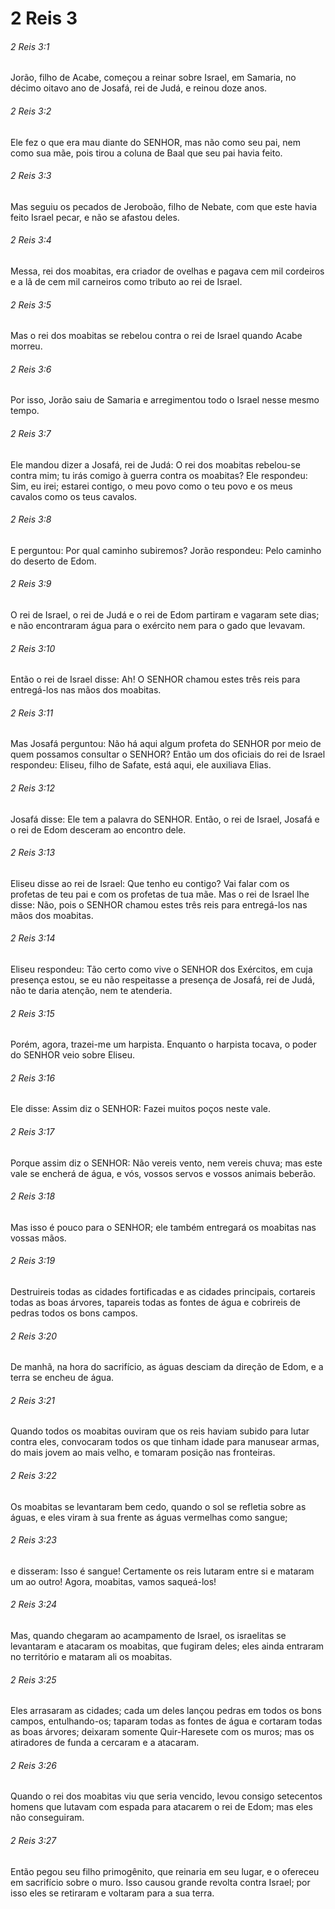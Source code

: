 # 2 Reis 3

###### 2 Reis 3:1

Jorão, filho de Acabe, começou a reinar sobre Israel, em Samaria, no décimo oitavo ano de Josafá, rei de Judá, e reinou doze anos.

###### 2 Reis 3:2

Ele fez o que era mau diante do SENHOR, mas não como seu pai, nem como sua mãe, pois tirou a coluna de Baal que seu pai havia feito.

###### 2 Reis 3:3

Mas seguiu os pecados de Jeroboão, filho de Nebate, com que este havia feito Israel pecar, e não se afastou deles.

###### 2 Reis 3:4

Messa, rei dos moabitas, era criador de ovelhas e pagava cem mil cordeiros e a lã de cem mil carneiros como tributo ao rei de Israel.

###### 2 Reis 3:5

Mas o rei dos moabitas se rebelou contra o rei de Israel quando Acabe morreu.

###### 2 Reis 3:6

Por isso, Jorão saiu de Samaria e arregimentou todo o Israel nesse mesmo tempo.

###### 2 Reis 3:7

Ele mandou dizer a Josafá, rei de Judá: O rei dos moabitas rebelou-se contra mim; tu irás comigo à guerra contra os moabitas? Ele respondeu: Sim, eu irei; estarei contigo, o meu povo como o teu povo e os meus cavalos como os teus cavalos.

###### 2 Reis 3:8

E perguntou: Por qual caminho subiremos? Jorão respondeu: Pelo caminho do deserto de Edom.

###### 2 Reis 3:9

O rei de Israel, o rei de Judá e o rei de Edom partiram e vagaram sete dias; e não encontraram água para o exército nem para o gado que levavam.

###### 2 Reis 3:10

Então o rei de Israel disse: Ah! O SENHOR chamou estes três reis para entregá-los nas mãos dos moabitas.

###### 2 Reis 3:11

Mas Josafá perguntou: Não há aqui algum profeta do SENHOR por meio de quem possamos consultar o SENHOR? Então um dos oficiais do rei de Israel respondeu: Eliseu, filho de Safate, está aqui, ele auxiliava Elias.

###### 2 Reis 3:12

Josafá disse: Ele tem a palavra do SENHOR. Então, o rei de Israel, Josafá e o rei de Edom desceram ao encontro dele.

###### 2 Reis 3:13

Eliseu disse ao rei de Israel: Que tenho eu contigo? Vai falar com os profetas de teu pai e com os profetas de tua mãe. Mas o rei de Israel lhe disse: Não, pois o SENHOR chamou estes três reis para entregá-los nas mãos dos moabitas.

###### 2 Reis 3:14

Eliseu respondeu: Tão certo como vive o SENHOR dos Exércitos, em cuja presença estou, se eu não respeitasse a presença de Josafá, rei de Judá, não te daria atenção, nem te atenderia.

###### 2 Reis 3:15

Porém, agora, trazei-me um harpista. Enquanto o harpista tocava, o poder do SENHOR veio sobre Eliseu.

###### 2 Reis 3:16

Ele disse: Assim diz o SENHOR: Fazei muitos poços neste vale.

###### 2 Reis 3:17

Porque assim diz o SENHOR: Não vereis vento, nem vereis chuva; mas este vale se encherá de água, e vós, vossos servos e vossos animais beberão.

###### 2 Reis 3:18

Mas isso é pouco para o SENHOR; ele também entregará os moabitas nas vossas mãos.

###### 2 Reis 3:19

Destruireis todas as cidades fortificadas e as cidades principais, cortareis todas as boas árvores, tapareis todas as fontes de água e cobrireis de pedras todos os bons campos.

###### 2 Reis 3:20

De manhã, na hora do sacrifício, as águas desciam da direção de Edom, e a terra se encheu de água.

###### 2 Reis 3:21

Quando todos os moabitas ouviram que os reis haviam subido para lutar contra eles, convocaram todos os que tinham idade para manusear armas, do mais jovem ao mais velho, e tomaram posição nas fronteiras.

###### 2 Reis 3:22

Os moabitas se levantaram bem cedo, quando o sol se refletia sobre as águas, e eles viram à sua frente as águas vermelhas como sangue;

###### 2 Reis 3:23

e disseram: Isso é sangue! Certamente os reis lutaram entre si e mataram um ao outro! Agora, moabitas, vamos saqueá-los!

###### 2 Reis 3:24

Mas, quando chegaram ao acampamento de Israel, os israelitas se levantaram e atacaram os moabitas, que fugiram deles; eles ainda entraram no território e mataram ali os moabitas.

###### 2 Reis 3:25

Eles arrasaram as cidades; cada um deles lançou pedras em todos os bons campos, entulhando-os; taparam todas as fontes de água e cortaram todas as boas árvores; deixaram somente Quir-Haresete com os muros; mas os atiradores de funda a cercaram e a atacaram.

###### 2 Reis 3:26

Quando o rei dos moabitas viu que seria vencido, levou consigo setecentos homens que lutavam com espada para atacarem o rei de Edom; mas eles não conseguiram.

###### 2 Reis 3:27

Então pegou seu filho primogênito, que reinaria em seu lugar, e o ofereceu em sacrifício sobre o muro. Isso causou grande revolta contra Israel; por isso eles se retiraram e voltaram para a sua terra.


